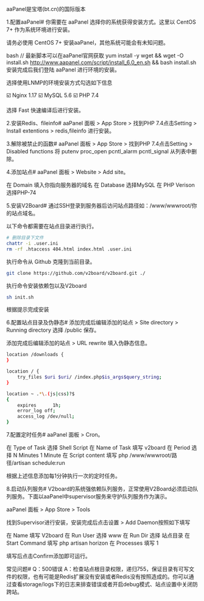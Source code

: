 
aaPanel是宝塔(bt.cn)的国际版本

1.配置aaPanel#
你需要在 aaPanel 选择你的系统获得安装方式。这里以 CentOS 7+ 作为系统环境进行安装。

请务必使用 CentOS 7+ 安装aaPanel，其他系统可能会有未知问题。

bash
// 最新脚本可以在aaPanel官网获取
yum install -y wget && wget -O install.sh http://www.aapanel.com/script/install_6.0_en.sh && bash install.sh
安装完成后我们登陆 aaPanel 进行环境的安装。

选择使用LNMP的环境安装方式勾选如下信息

☑️ Nginx 1.17
☑️ MySQL 5.6
☑️ PHP 7.4

选择 Fast 快速编译后进行安装。

2.安装Redis、fileinfo#
aaPanel 面板 > App Store > 找到PHP 7.4点击Setting > Install extentions > redis,fileinfo 进行安装。

3.解除被禁止的函数#
aaPanel 面板 > App Store > 找到PHP 7.4点击Setting > Disabled functions 将 putenv proc_open pcntl_alarm pcntl_signal 从列表中删除。

4.添加站点#
aaPanel 面板 > Website > Add site。

在 Domain 填入你指向服务器的域名
在 Database 选择MySQL
在 PHP Verison 选择PHP-74

5.安装V2Board#
通过SSH登录到服务器后访问站点路径如：/www/wwwroot/你的站点域名。

以下命令都需要在站点目录进行执行。

```bash
# 删除目录下文件
chattr -i .user.ini
rm -rf .htaccess 404.html index.html .user.ini
```
执行命令从 Github 克隆到当前目录。

```bash
git clone https://github.com/v2board/v2board.git ./
```
执行命令安装依赖包以及V2board

```bash
sh init.sh
```
根据提示完成安装

6.配置站点目录及伪静态#
添加完成后编辑添加的站点 > Site directory > Running directory 选择 /public 保存。

添加完成后编辑添加的站点 > URL rewrite 填入伪静态信息。

```sh
location /downloads {
}

location / {  
    try_files $uri $uri/ /index.php$is_args$query_string;  
}

location ~ .*\.(js|css)?$
{
    expires      1h;
    error_log off;
    access_log /dev/null; 
}
```
7.配置定时任务#
aaPanel 面板 > Cron。

在 Type of Task 选择 Shell Script
在 Name of Task 填写 v2board
在 Period 选择 N Minutes 1 Minute
在 Script content 填写 php /www/wwwroot/路径/artisan schedule:run

根据上述信息添加每1分钟执行一次的定时任务。

8.启动队列服务#
V2board的系统强依赖队列服务，正常使用V2Board必须启动队列服务。下面以aaPanel中supervisor服务来守护队列服务作为演示。

aaPanel 面板 > App Store > Tools

找到Supervisor进行安装，安装完成后点击设置 > Add Daemon按照如下填写

在 Name 填写 V2board
在 Run User 选择 www
在 Run Dir 选择 站点目录 在 Start Command 填写 php artisan horizon 在 Processes 填写 1

填写后点击Confirm添加即可运行。

常见问题#
Q：500错误
A：检查站点根目录权限，递归755，保证目录有可写文件的权限，也有可能是Redis扩展没有安装或者Redis没有按照造成的。你可以通过查看storage/logs下的日志来排查错误或者开启debug模式、站点设置中关闭防跨站。
